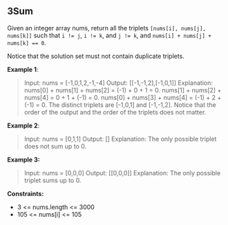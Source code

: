 ## 3Sum

Given an integer array nums, return all the triplets `[nums[i], nums[j], nums[k]]` such that `i != j`, `i != k`, and `j != k`, and `nums[i] + nums[j] + nums[k] == 0`.

Notice that the solution set must not contain duplicate triplets.

**Example 1**: 

> Input: nums = [-1,0,1,2,-1,-4]
> Output: [[-1,-1,2],[-1,0,1]]
> Explanation: 
> nums[0] + nums[1] + nums[2] = (-1) + 0 + 1 = 0.
> nums[1] + nums[2] + nums[4] = 0 + 1 + (-1) = 0.
> nums[0] + nums[3] + nums[4] = (-1) + 2 + (-1) = 0.
> The distinct triplets are [-1,0,1] and [-1,-1,2].
> Notice that the order of the output and the order of the triplets does not matter.

**Example 2**:

> Input: nums = [0,1,1]
> Output: []
> Explanation: The only possible triplet does not sum up to 0.

**Example 3:**

> Input: nums = [0,0,0]
> Output: [[0,0,0]]
> Explanation: The only possible triplet sums up to 0.

**Constraints:**

-  3 <= nums.length <= 3000
- 105 <= nums[i] <= 105


